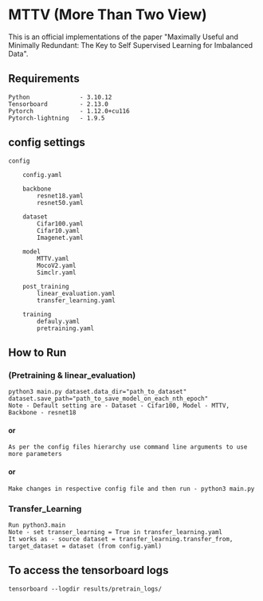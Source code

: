 # MTTV (More Than Two View)
This is an official implementations of the paper "Maximally Useful and Minimally Redundant: The Key to Self Supervised Learning for Imbalanced Data".

## Requirements

    Python              - 3.10.12 
    Tensorboard         - 2.13.0  
    Pytorch             - 1.12.0+cu116 
    Pytorch-lightning   - 1.9.5 

## config settings
    config

        config.yaml

        backbone
            resnet18.yaml
            resnet50.yaml

        dataset
            Cifar100.yaml
            Cifar10.yaml
            Imagenet.yaml

        model
            MTTV.yaml
            MocoV2.yaml
            Simclr.yaml

        post_training
            linear_evaluation.yaml
            transfer_learning.yaml

        training
            defauly.yaml
            pretraining.yaml

## How to Run

### (Pretraining & linear_evaluation)
    
    python3 main.py dataset.data_dir="path_to_dataset" dataset.save_path="path_to_save_model_on_each_nth_epoch" 
    Note - Default setting are - Dataset - Cifar100, Model - MTTV, Backbone - resnet18
 
#### or 

    As per the config files hierarchy use command line arguments to use more parameters

#### or

    Make changes in respective config file and then run - python3 main.py

### Transfer_Learning

    Run python3.main
    Note - set transer_learning = True in transfer_learning.yaml
    It works as - source dataset = transfer_learning.transfer_from, target_dataset = dataset (from config.yaml) 

## To access the tensorboard logs

    tensorboard --logdir results/pretrain_logs/

